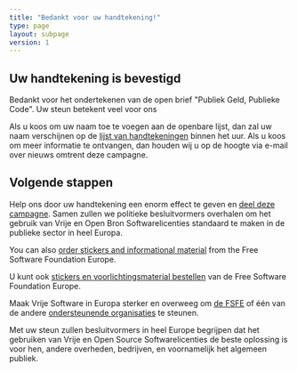 ```yaml
---
title: "Bedankt voor uw handtekening!"
type: page
layout: subpage
version: 1
---
```


## Uw handtekening is bevestigd

Bedankt voor het ondertekenen van de open brief "Publiek Geld, Publieke Code".  Uw steun betekent veel voor ons

Als u koos om uw naam toe te voegen aan de openbare lijst, dan zal uw naam verschijnen op de [lijst van handtekeningen](../all-signatures) binnen het uur. Als u koos om meer informatie te ontvangen, dan houden wij u op de hoogte via e-mail over nieuws omtrent deze campagne.

## Volgende stappen

Help ons door uw handtekening een enorm effect te geven en [deel deze campagne](../../#spread).  Samen zullen we politieke besluitvormers overhalen om het gebruik van Vrije en Open Bron Softwarelicenties standaard te maken in de publieke sector in heel Europa.

You can also [order stickers and informational material](https://fsfe.org/promo#pmpc) from the Free Software Foundation Europe.

U kunt ook [stickers en voorlichtingsmaterial bestellen](https://fsfe.org/promo#pmpc) van de Free Software Foundation Europe.

Maak Vrije Software in Europa sterker en overweeg om [de FSFE](https://fsfe.org/donate/?pmpc) of één van de andere [ondersteunende organisaties](../../#organisations) te steunen.

Met uw steun zullen besluitvormers in heel Europe begrijpen dat het gebruiken van Vrije en Open Source Softwarelicenties de beste oplossing is voor hen, andere overheden, bedrijven, en voornamelijk het algemeen publiek.
